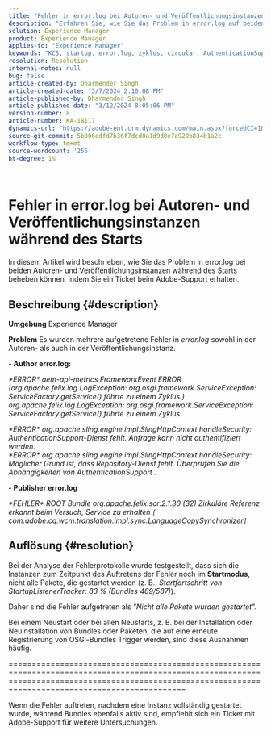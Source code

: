 ```yaml
---
title: "Fehler in error.log bei Autoren- und Veröffentlichungsinstanzen während des Starts"
description: "Erfahren Sie, wie Sie das Problem in error.log auf beiden Autoren- und Veröffentlichungsinstanzen während des Starts beheben können."
solution: Experience Manager
product: Experience Manager
applies-to: "Experience Manager"
keywords: "KCS, startup, error.log, zyklus, circular, AuthenticationSupport, errors, Author instances, Publish instance, FAQ"
resolution: Resolution
internal-notes: null
bug: false
article-created-by: Dharmender Singh
article-created-date: "3/7/2024 2:10:08 PM"
article-published-by: Dharmender Singh
article-published-date: "3/12/2024 8:05:06 PM"
version-number: 8
article-number: KA-18117
dynamics-url: "https://adobe-ent.crm.dynamics.com/main.aspx?forceUCI=1&pagetype=entityrecord&etn=knowledgearticle&id=a9330262-8cdc-ee11-904d-6045bd006d92"
source-git-commit: 5b806edfd7b36f7dcd0a1d9d0e7a929b834b1a2c
workflow-type: tm+mt
source-wordcount: '255'
ht-degree: 1%

---
```


# Fehler in error.log bei Autoren- und Veröffentlichungsinstanzen während des Starts


In diesem Artikel wird beschrieben, wie Sie das Problem in error.log bei beiden Autoren- und Veröffentlichungsinstanzen während des Starts beheben können, indem Sie ein Ticket beim Adobe-Support erhalten.

## Beschreibung {#description}


<b>Umgebung</b>
Experience Manager

<b>Problem</b>
Es wurden mehrere aufgetretene Fehler in *error.log* sowohl in der Autoren- als auch in der Veröffentlichungsinstanz.

<b>- Author error.log:</b>

*\*ERROR\* aem-api-metrics FrameworkEvent ERROR (org.apache.felix.log.LogException: org.osgi.framework.ServiceException: ServiceFactory.getService() führte zu einem Zyklus.)
<br>org.apache.felix.log.LogException: org.osgi.framework.ServiceException: ServiceFactory.getService() führte zu einem Zyklus.*



*\*ERROR\* org.apache.sling.engine.impl.SlingHttpContext handleSecurity: AuthenticationSupport-Dienst fehlt. Anfrage kann nicht authentifiziert werden.
<br>\*ERROR\* org.apache.sling.engine.impl.SlingHttpContext handleSecurity: Möglicher Grund ist, dass Repository-Dienst fehlt. Überprüfen Sie die Abhängigkeiten von AuthenticationSupport .*



<b>- Publisher error.log</b>

*\*FEHLER\* ROOT Bundle org.apache.felix.scr:2.1.30 (32) Zirkuläre Referenz erkannt beim Versuch, Service zu erhalten `[` com.adobe.cq.wcm.translation.impl.sync.LanguageCopySynchronizer`]`*






## Auflösung {#resolution}


Bei der Analyse der Fehlerprotokolle wurde festgestellt, dass sich die Instanzen zum Zeitpunkt des Auftretens der Fehler noch im <b>Startmodus</b>, nicht alle Pakete, die gestartet werden (z. B.: *Startfortschritt von StartupListenerTracker: 83 % (Bundles 489/587)*).

Daher sind die Fehler aufgetreten als *&quot;Nicht alle Pakete wurden gestartet&quot;.*

Bei einem Neustart oder bei allen Neustarts, z. B. bei der Installation oder Neuinstallation von Bundles oder Paketen, die auf eine erneute Registrierung von OSGi-Bundles Trigger werden, sind diese Ausnahmen häufig.



========================================================================================================================================================================================================

Wenn die Fehler auftreten, nachdem eine Instanz vollständig gestartet wurde, während Bundles ebenfalls aktiv sind, empfiehlt sich ein Ticket mit Adobe-Support für weitere Untersuchungen.

